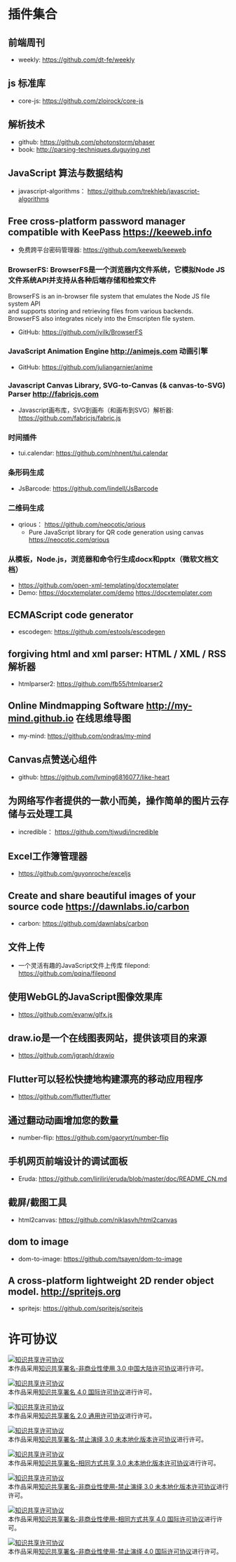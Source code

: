 # 插件集合

## 前端周刊
- weekly: https://github.com/dt-fe/weekly

## js 标准库
- core-js: https://github.com/zloirock/core-js

## 解析技术
- github: https://github.com/photonstorm/phaser
- book: http://parsing-techniques.duguying.net

## JavaScript 算法与数据结构
- javascript-algorithms： https://github.com/trekhleb/javascript-algorithms

## Free cross-platform password manager compatible with KeePass https://keeweb.info
- 免费跨平台密码管理器: https://github.com/keeweb/keeweb


### BrowserFS: BrowserFS是一个浏览器内文件系统，它模拟Node JS文件系统API并支持从各种后端存储和检索文件
BrowserFS is an in-browser file system that emulates the Node JS file system API   
and supports storing and retrieving files from various backends.   
BrowserFS also integrates nicely into the Emscripten file system.  

- GitHub: https://github.com/jvilk/BrowserFS


### JavaScript Animation Engine http://animejs.com 动画引擎
- GitHub: https://github.com/juliangarnier/anime


### Javascript Canvas Library, SVG-to-Canvas (& canvas-to-SVG) Parser http://fabricjs.com
- Javascript画布库，SVG到画布（和画布到SVG）解析器: https://github.com/fabricjs/fabric.js


### 时间插件
- tui.calendar: https://github.com/nhnent/tui.calendar

### 条形码生成
- JsBarcode: https://github.com/lindell/JsBarcode
### 二维码生成
- qrious： https://github.com/neocotic/qrious
  - Pure JavaScript library for QR code generation using canvas https://neocotic.com/qrious

### 从模板，Node.js，浏览器和命令行生成docx和pptx（微软文档文档）
- https://github.com/open-xml-templating/docxtemplater
- Demo: https://docxtemplater.com/demo https://docxtemplater.com

## ECMAScript code generator
- escodegen: https://github.com/estools/escodegen

## forgiving html and xml parser: HTML / XML / RSS解析器
- htmlparser2: https://github.com/fb55/htmlparser2


## Online Mindmapping Software http://my-mind.github.io 在线思维导图
- my-mind: https://github.com/ondras/my-mind


## Canvas点赞送心组件
- github: https://github.com/lvming6816077/like-heart


## 为网络写作者提供的一款小而美，操作简单的图片云存储与云处理工具
- incredible： https://github.com/tjwudi/incredible



## Excel工作簿管理器
- https://github.com/guyonroche/exceljs


## Create and share beautiful images of your source code https://dawnlabs.io/carbon
- carbon: https://github.com/dawnlabs/carbon

## 文件上传
- 一个灵活有趣的JavaScript文件上传库 filepond: https://github.com/pqina/filepond

## 使用WebGL的JavaScript图像效果库
- https://github.com/evanw/glfx.js

## draw.io是一个在线图表网站，提供该项目的来源
- https://github.com/jgraph/drawio



## Flutter可以轻松快捷地构建漂亮的移动应用程序
- https://github.com/flutter/flutter


## 通过翻动动画增加您的数量
- number-flip: https://github.com/gaoryrt/number-flip


## 手机网页前端设计的调试面板
- Eruda: https://github.com/liriliri/eruda/blob/master/doc/README_CN.md


## 截屏/截图工具
- html2canvas: https://github.com/niklasvh/html2canvas

## dom to image
  - dom-to-image: https://github.com/tsayen/dom-to-image

## A cross-platform lightweight 2D render object model. http://spritejs.org
- spritejs: https://github.com/spritejs/spritejs





# 许可协议
<a rel="license" href="http://creativecommons.org/licenses/by-nc/3.0/cn/"><img alt="知识共享许可协议" style="border-width:0" src="https://i.creativecommons.org/l/by-nc/3.0/cn/88x31.png" /></a><br />本作品采用<a rel="license" href="http://creativecommons.org/licenses/by-nc/3.0/cn/">知识共享署名-非商业性使用 3.0 中国大陆许可协议</a>进行许可。

<a rel="license" href="http://creativecommons.org/licenses/by/4.0/"><img alt="知识共享许可协议" style="border-width:0" src="https://i.creativecommons.org/l/by/4.0/88x31.png" /></a><br />本作品采用<a rel="license" href="http://creativecommons.org/licenses/by/4.0/">知识共享署名 4.0 国际许可协议</a>进行许可。


<a rel="license" href="http://creativecommons.org/licenses/by/2.0/"><img alt="知识共享许可协议" style="border-width:0" src="https://i.creativecommons.org/l/by/2.0/88x31.png" /></a><br />本作品采用<a rel="license" href="http://creativecommons.org/licenses/by/2.0/">知识共享署名 2.0 通用许可协议</a>进行许可。

<a rel="license" href="http://creativecommons.org/licenses/by-nd/3.0/"><img alt="知识共享许可协议" style="border-width:0" src="https://i.creativecommons.org/l/by-nd/3.0/88x31.png" /></a><br />本作品采用<a rel="license" href="http://creativecommons.org/licenses/by-nd/3.0/">知识共享署名-禁止演绎 3.0 未本地化版本许可协议</a>进行许可。


<a rel="license" href="http://creativecommons.org/licenses/by-sa/3.0/"><img alt="知识共享许可协议" style="border-width:0" src="https://i.creativecommons.org/l/by-sa/3.0/88x31.png" /></a><br />本作品采用<a rel="license" href="http://creativecommons.org/licenses/by-sa/3.0/">知识共享署名-相同方式共享 3.0 未本地化版本许可协议</a>进行许可。

<a rel="license" href="http://creativecommons.org/licenses/by-nc-nd/3.0/"><img alt="知识共享许可协议" style="border-width:0" src="https://i.creativecommons.org/l/by-nc-nd/3.0/88x31.png" /></a><br />本作品采用<a rel="license" href="http://creativecommons.org/licenses/by-nc-nd/3.0/">知识共享署名-非商业性使用-禁止演绎 3.0 未本地化版本许可协议</a>进行许可。


<a rel="license" href="http://creativecommons.org/licenses/by-nc-sa/4.0/"><img alt="知识共享许可协议" style="border-width:0" src="https://i.creativecommons.org/l/by-nc-sa/4.0/88x31.png" /></a><br />本作品采用<a rel="license" href="http://creativecommons.org/licenses/by-nc-sa/4.0/">知识共享署名-非商业性使用-相同方式共享 4.0 国际许可协议</a>进行许可。


<a rel="license" href="http://creativecommons.org/licenses/by-nc-nd/4.0/"><img alt="知识共享许可协议" style="border-width:0" src="https://i.creativecommons.org/l/by-nc-nd/4.0/88x31.png" /></a><br />本作品采用<a rel="license" href="http://creativecommons.org/licenses/by-nc-nd/4.0/">知识共享署名-非商业性使用-禁止演绎 4.0 国际许可协议</a>进行许可。

